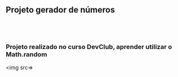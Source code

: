 <h2>Projeto gerador de números</h2>
<br>
<br>

<h3>Projeto realizado no curso DevClub, aprender utilizar o Math.random</h3


<img src=>
                                                              
